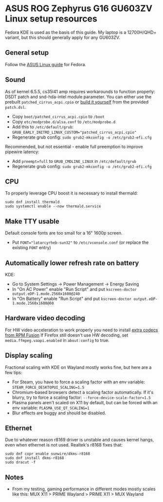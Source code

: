 # ASUS ROG Zephyrus G16 GU603ZV Linux setup resources

Fedora KDE is used as the basis of this guide. My laptop is a 12700H/QHD+ variant, but this should generally apply for any GU603ZV.

## General setup

Follow the [ASUS Linux guide](https://asus-linux.org/wiki/fedora-guide/) for Fedora.

## Sound

As of kernel 6.5.5, cs35l41 amp requires workarounds to function properly: DSDT patch and snd-hda-intel module parameter.
You can either use the prebuilt `patched_cirrus_acpi.cpio` or [build it yourself](https://asus-linux.org/wiki/cirrus-amps/#install-the-ssdt-patch) from the provided `patch.dsl`.
* Copy `boot/patched_cirrus_acpi.cpio` to `/boot`
* Copy `etc/modprobe.d/alsa.conf` to `/etc/modprobe.d`
* Add this to `/etc/default/grub`:
`GRUB_EARLY_INITRD_LINUX_CUSTOM="patched_cirrus_acpi.cpio"`
* Regenerate grub config: `sudo grub2-mkconfig -o /etc/grub2-efi.cfg`

Recommended, but not essential - enable full preemption to improve pipewire latency:
* Add `preempt=full` to `GRUB_CMDLINE_LINUX` in `/etc/default/grub`
* Regenerate grub config: `sudo grub2-mkconfig -o /etc/grub2-efi.cfg`

## CPU

To properly leverage CPU boost it is necessary to install thermald:
```
sudo dnf install thermald
sudo systemctl enable --now thermald.service
```

## Make TTY usable

Default console fonts are too small for a 16" 1600p screen.
* Put `FONT="latarcyrheb-sun32"` to `/etc/vconsole.conf` (or replace the existing `FONT` entry)

## Automatically lower refresh rate on battery

KDE:
* Go to System Settings -> Power Management -> Energy Saving
* In "On AC Power" enable "Run Script" and put `kscreen-doctor output.eDP-1.mode.2560x1600@240`
* In "On Battery" enable "Run Script" and put `kscreen-doctor output.eDP-1.mode.2560x1600@60`

## Hardware video decoding

For HW video acceleration to work properly you need to install [extra codecs from RPM Fusion](https://rpmfusion.org/Howto/Multimedia)
If Firefox still doesn't use HW decoding, set `media.ffmpeg.vaapi.enabled` in `about:config` to true.

## Display scaling

Fractional scaling with KDE on Wayland mostly works fine, but here are a few tips:
* For Steam, you have to force a scaling factor with an env variable: `STEAM_FORCE_DESKTOPUI_SCALING=1.5`
* Chromium-based browsers detect a scaling factor automatically. If it's blurry, try to force a scaling factor: `--force-device-scale-factor=1.5`
* Plasma panels aren't scaled on X11 by default, but can be forced with an env variable: `PLASMA_USE_QT_SCALING=1`
* Blur effects are buggy and should be disabled.

## Ethernet

Due to whatever reason r8169 driver is unstable and causes kernel hangs, even when ethernet is not used.
Realtek's r8168 fixes that:
```
sudo dnf copr enable sunwire/dkms-r8168
sudo dnf install dkms-r8168
sudo dracut -f
```

## Notes

* From my testing, gaming performance in different modes mostly scales like this: MUX X11 > PRIME Wayland > PRIME X11 > MUX Wayland